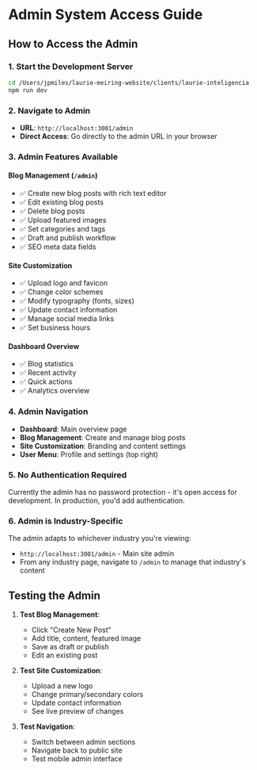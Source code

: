 # Admin System Access Guide

## How to Access the Admin

### 1. **Start the Development Server**
```bash
cd /Users/jpmiles/laurie-meiring-website/clients/laurie-inteligencia
npm run dev
```

### 2. **Navigate to Admin**
- **URL**: `http://localhost:3001/admin`
- **Direct Access**: Go directly to the admin URL in your browser

### 3. **Admin Features Available**

#### **Blog Management** (`/admin`)
- ✅ Create new blog posts with rich text editor
- ✅ Edit existing blog posts 
- ✅ Delete blog posts
- ✅ Upload featured images
- ✅ Set categories and tags
- ✅ Draft and publish workflow
- ✅ SEO meta data fields

#### **Site Customization** 
- ✅ Upload logo and favicon
- ✅ Change color schemes
- ✅ Modify typography (fonts, sizes)
- ✅ Update contact information
- ✅ Manage social media links
- ✅ Set business hours

#### **Dashboard Overview**
- ✅ Blog statistics
- ✅ Recent activity
- ✅ Quick actions
- ✅ Analytics overview

### 4. **Admin Navigation**
- **Dashboard**: Main overview page
- **Blog Management**: Create and manage blog posts
- **Site Customization**: Branding and content settings
- **User Menu**: Profile and settings (top right)

### 5. **No Authentication Required**
Currently the admin has no password protection - it's open access for development. In production, you'd add authentication.

### 6. **Admin is Industry-Specific**
The admin adapts to whichever industry you're viewing:
- `http://localhost:3001/admin` - Main site admin
- From any industry page, navigate to `/admin` to manage that industry's content

## Testing the Admin

1. **Test Blog Management**:
   - Click "Create New Post"
   - Add title, content, featured image
   - Save as draft or publish
   - Edit an existing post

2. **Test Site Customization**:
   - Upload a new logo
   - Change primary/secondary colors
   - Update contact information
   - See live preview of changes

3. **Test Navigation**:
   - Switch between admin sections
   - Navigate back to public site
   - Test mobile admin interface